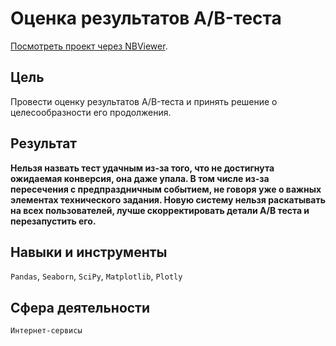 # Оценка результатов A/B-теста

[Посмотреть проект через NBViewer](https://nbviewer.org/github/delarim/data_analyst_yandex_studies/blob/main/%D0%92%D1%8B%D0%BF%D1%83%D1%81%D0%BA%D0%BD%D0%B0%D1%8F%20%D1%80%D0%B0%D0%B1%D0%BE%D1%82%D0%B0%20%D0%B2%20%D1%84%D0%BE%D1%80%D0%BC%D0%B0%D1%82%D0%B5%20%D0%B1%D1%83%D1%82%D0%BA%D0%B5%D0%BC%D0%BF%20%D1%81%D0%BF%D1%80%D0%B8%D0%BD%D1%82%D0%B0/2.%20%D0%9E%D1%86%D0%B5%D0%BD%D0%BA%D0%B0%20%D1%80%D0%B5%D0%B7%D1%83%D0%BB%D1%8C%D1%82%D0%B0%D1%82%D0%BE%D0%B2%20AB%20%D1%82%D0%B5%D1%81%D1%82%D0%B0/%D0%9E%D1%86%D0%B5%D0%BD%D0%BA%D0%B0%20%D1%80%D0%B5%D0%B7%D1%83%D0%BB%D1%8C%D1%82%D0%B0%D1%82%D0%BE%D0%B2%20AB%20%D1%82%D0%B5%D1%81%D1%82%D0%B0.ipynb).

## Цель

Провести оценку результатов A/B-теста и принять решение о целесообразности его продолжения.

## Результат

**Нельзя назвать тест удачным из-за того, что не достигнута ожидаемая конверсия, она даже упала. В том числе из-за пересечения с предпраздничным событием, не говоря уже о важных элементах технического задания. Новую систему нельзя раскатывать на всех пользователей, лучше скорректировать детали A/B теста и перезапустить его.**

## Навыки и инструменты

`Pandas`, `Seaborn`, `SciPy`, `Matplotlib`, `Plotly`

## Сфера деятельности

`Интернет-сервисы`
